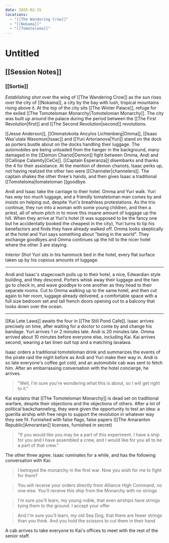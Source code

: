 ```yaml
---
date: 2025-02-15
locations:
  - "[[The Wandering Crow]]"
  - "[[Nokama]]"
  - "[[Tomoteloma]]"
---
```


# Untitled
## [[Session Notes]]
### [[Sortie]]

_Establishing shot_ over the wing of [[The Wandering Crow]] as the sun rises over the city of [[Nokama]], a city by the bay with lush, tropical mountains rising above it. At the top of the city sits [[The Winter Palace]], refuge for the exiled [[The Tomoteloman Monarchy|Tomoteloman Monarchy]]. The city was built up around the palace during the period between the [[The First Revolution|first]] and [[The Second Revolution|second]] revolutions.

[[Jesse Anderson]], [[Ommatokoita Ancylos Lichtenberg|Omma]], [[Isaac Was'utala Wasomun|Isaac]] and [[Yuri Artorianova|Yuri]] stand on the dock as porters bustle about on the docks handling their luggage. The automobiles are being unloaded from the hanger in the background, many damaged in the [[Demon Chariot|Demon]] fight between Omma, Andi and [[Calliope Calamity|CeCe]]. [[Captain Esperanza]] disembarks and thanks the 4 for their assistance. At the mention of demon chariots, Isaac perks up, not having realized the other two were [[Channeler|channelers]]. The captain shakes the other three's hands, and then gives Isaac a traditional [[Tomoteloma|tomateloman ]]goodbye.

Andi and Isaac take the carriage to their hotel. Omma and Yuri walk. Yuri has _way_ too much luggage, and a friendly tomateloman man comes by and insists on helping out, despite Yuri's breathless protestations. As the trio continue, they run into a woman with some young children, and then a priest, all of whom pitch in to move this insane amount of luggage up the hill. When they arrive at Yuri's hotel (it was supposed to be the fancy one but he accidentally booked the cheapest in the city), Yuri turns to tip his benefactors and finds they have already walked off. Omma looks skeptically at the hotel and Yuri says something about "being in the world". They exchange goodbyes and Omma continues up the hill to the nicer hotel where the other 3 are staying.

_Interior Shot_ Yuri sits in his hammock bed in the hotel, every flat surface taken up by his copious amounts of luggage.

---

Andi and Isaac's stagecoach pulls up to their hotel, a nice, Edwardian style building, and they descend. Porters whisk away their luggage and the two go to check in, and wave goodbye to one another as they head to their separate rooms. Cut to Omma walking up to the same hotel, and then cut again to her room, luggage already delivered, a comfortable space with a full size bedroom set and tall french doors opening out to a balcony that looks down over the ocean.

---
[[Kai Lete Lawa]] awaits the four in [[The Still Pond Cafe]]. Isaac arrives precisely on time, after waiting for a doctor to come by and change his bandage. Yuri arrives 1 or 2 minutes late. Andi is 20 minutes late. Omma arrived about 10 minutes before everyone else, including Kai. Kai arrives second, wearing a tan linen suit top and a matching lavalava. 

Isaac orders a traditional tomoteloman drink and summarizes  the events of the pirate raid the night before as Andi and Yuri make their way in. Andi is so late everyone's coffee got cold, and an automobile cab was sent to fetch him. After an embarrassing conversation with the hotel concierge, he arrives.

> "Well, I'm sure you're wondering what this is about, so I will get right to it."

Kai explains that [[The Tomoteloman Monarchy]] is dead set on traditional warfare, despite their objections and the objections of others. After a lot of political backchanneling, they were given the opportunity to test an idea: a guerilla airship with free reign to support the revolution in whatever way they see fit. Furnished with false flags, false papers ([[The Amaranton Republic|Amorantan]] licenses, furnished in secret)

> "If you would like you may be a part of this experiment. I have a ship for you and I have assembled a crew, and I would like for you all to be a part of that crew."

The other three agree. Isaac ruminates for a while, and has the following conversation with Kai:
> I betrayed the monarchy in the first war. Now you wish for me to fight for them?

> You will receive your  orders directly from Alliance High Command, no one else. You'll receive this ship from the Monarchy with no strings 

> I'm sure you'll learn, my young noble, that even airships have strings tying them to the ground. I accept your offer

> And I'm sure you'll learn, my old Sea Dog, that there are fewer strings than you think. And you hold the scissors to cut them in their hand

A cab arrives to take everyone to Kai's offices to meet with the rest of the senior staff.